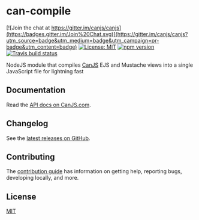 # can-compile

[![Join the chat at https://gitter.im/canjs/canjs](https://badges.gitter.im/Join%20Chat.svg)](https://gitter.im/canjs/canjs?utm_source=badge&utm_medium=badge&utm_campaign=pr-badge&utm_content=badge)
[![License: MIT](https://img.shields.io/badge/License-MIT-blue.svg)](https://github.com/canjs/can-compile/blob/master/license.md)
[![npm version](https://badge.fury.io/js/can-compile.svg)](https://www.npmjs.com/package/can-compile)
[![Travis build status](https://travis-ci.org/canjs/can-compile.svg?branch=master)](https://travis-ci.org/canjs/can-compile)

NodeJS module that compiles [CanJS](http://canjs.us/) EJS and Mustache views into a single JavaScript file for lightning fast

## Documentation

Read the [API docs on CanJS.com](https://canjs.com/doc/can-compile.html).

## Changelog

See the [latest releases on GitHub](https://github.com/canjs/can-compile/releases).

## Contributing

The [contribution guide](https://github.com/canjs/can-compile/blob/master/CONTRIBUTING.md) has information on getting help, reporting bugs, developing locally, and more.

## License

[MIT](https://github.com/canjs/can-compile/blob/master/LICENSE.md)

